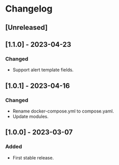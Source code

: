 # Changelog

## [Unreleased]

## [1.1.0] - 2023-04-23

### Changed

- Support alert template fields.

## [1.0.1] - 2023-04-16

### Changed

- Rename docker-compose.yml to compose.yaml.
- Update modules.

## [1.0.0] - 2023-03-07

### Added

- First stable release.

<!-- cf. https://keepachangelog.com/ -->
